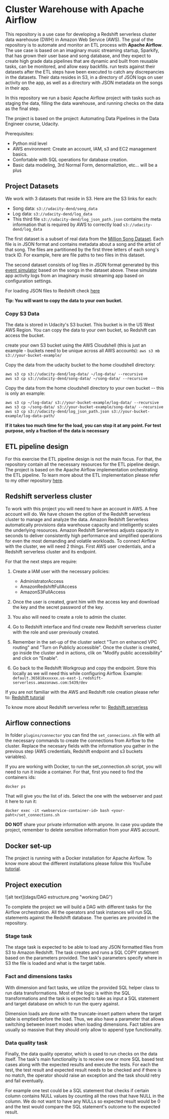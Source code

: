 # Cluster Warehouse with Apache Airflow


This repository is a use case for developing a Redshift serverless cluster data warehouse (DWH) in Amazon Web Service (AWS).
The goal of the repository is to automate and monitor an ETL process with **Apache Airflow**. The use case is based on an
imaginary music streaming startup, Sparkify, that has grown their user base and song database, and they 
 expect to create high grade data pipelines that are dynamic and 
built from reusable tasks, can be monitored, and allow easy backfills. run tests against their datasets after the ETL 
steps have been executed to catch any discrepancies in the datasets. Their data resides in S3, in a directory of 
JSON logs on user activity on the app, as well as a directory with JSON metadata on the songs in their app.


In this repository we run a basic Apache Airflow project with tasks such as staging the data, filling the data warehouse,
and running checks on the data as the final step. 


The project is based on the project: Automating Data Pipelines in the Data Engineer course, Udacity.


Prerequisites:
* Python mid level
* AWS environment: Create an account, IAM, s3 and EC2 management basics. 
* Confortable with SQL operations for database creation. 
* Basic data modeling, 3rd Normal Form, denormaliztion, etc... will be a plus


## Project Datasets


We work with 3 datasets that reside in S3. Here are the S3 links for each:


* Song data: `s3://udacity-dend/song_data`
* Log data: `s3://udacity-dend/log_data`
* This third file `s3://udacity-dend/log_json_path.json` contains the meta information that is required by AWS to
correctly load `s3://udacity-dend/log_data`

The first dataset is a subset of real data from the [Million Song Dataset](http://millionsongdataset.com/). Each file is in JSON format and contains 
metadata about a song and the artist of that song. The files are partitioned by the first three letters of each song's 
track ID. For example, here are file paths to two files in this dataset.

The second dataset consists of log files in JSON format generated by this [event simulator](https://github.com/Interana/eventsim) based on the songs in the 
dataset above. These simulate app activity logs from an imaginary music streaming app based on configuration settings.

For loading JSON files to Redshift check [here](https://hevodata.com/learn/json-to-redshift/)

**Tip: You will want to copy the data to your own bucket.**


### Copy S3 Data

The data is stored in Udacity's S3 bucket. This bucket is in the US West AWS Region. 
You can copy the data to your own bucket, so Redshift can access the bucket.

create your own S3 bucket using the AWS Cloudshell (this is just an example - buckets need to be unique across all AWS accounts): 
`aws s3 mb s3://your-bucket-example/`

Copy the data from the udacity bucket to the home cloudshell directory:
```
aws s3 cp s3://udacity-dend/log-data/ ~/log-data/ --recursive
aws s3 cp s3://udacity-dend/song-data/ ~/song-data/ --recursive
```
Copy the data from the home cloudshell directory to your own bucket -- this is only an example: 

```
aws s3 cp ~/log-data/ s3://your-bucket-example/log-data/ --recursive
aws s3 cp ~/song-data/ s3://your-bucket-example/song-data/ --recursive
aws s3 cp s3://udacity-dend/log_json_path.json s3://your-bucket-example/log-data-path/ 
```
**If it takes too much time for the load, you can stop it at any point. 
For test purpose, only a fraction of the data is necessary**

## ETL pipeline design

For this exercise the ETL pipeline design is not the main focus. For that, the repository contain all the necessary resources
for the ETL pipeline design. The project is based on the Apache Airflow implementation orchestrating the ETL pipeline. 
To learn more about the ETL implementation please refer to my other repository [here]().


## Redshift serverless cluster


To work with this project you will need to have an account in AWS. A free account will do. We have chosen the option of
the Redshift serverless cluster to manage and analyze the data. Amazon Redshift Serverless automatically provisions 
data warehouse capacity and intelligently scales the underlying resources. Amazon Redshift Serverless adjusts capacity 
in seconds to deliver consistently high performance and simplified operations for even the most demanding and volatile
workloads. To connect Airflow with the cluster, we will need 2 things. First AWS user credentials, and a Redshift
serverless cluster and its endpoint. 

For that the next steps are require:
1. Create a IAM user with the necessary policies:
   * AdministratorAccess
   * AmazonRedshiftFullAccess
   * AmazonS3FullAccess


2. Once the user is created, grant him with the access key and download the key and the secret password of the key. 
3. You also will need to create a role to admin the cluster. 
 
3. Go to Redshift interface and find create new Redshift serverless cluster with the role and user previously created.
4. Remember in the set-up of the cluster select "Turn on enhanced VPC routing" and "Turn on Publicly accessible". 
Once the cluster is created, go inside the cluster and in actions, clik on "Modify public accessibility" and click on 
"Enable". 
5. Go back to the Redshift Workgroup and copy the endpoint. Store this locally as we will need this while configuring 
Airflow. Example: `default.365818xxxxxx.us-east-1.redshift-serverless.amazonaws.com:5439/dev`

If you are not familiar with the AWS and Redshift role creation please refer to: [Redshift tutorial](https://docs.aws.amazon.com/redshift/latest/dg/tutorials-redshift.html)


To know more about Redshift serverless refer to: [Redshift serverless](https://docs.aws.amazon.com/redshift/latest/mgmt/serverless-whatis.html)

## Airflow connections

In folder `plugins/connector` you can find the `set_connecions.sh` file  with all the necessary commands 
to create the connections from Airflow to the cluster. Replace the necesary fields with the information 
you gather in the previous step (AWS credentials, Redshift endpoint and s3 buckets variables).

If you are working with Docker, to run the set_connection.sh script, you will need to run it inside
a container. For that, first you need to find the containers ids:
```
docker ps 
```
That will give you the list of ids. Select the one with the webserver and past it here to run it:

```
docker exec -it <webservice-container-id> bash <your-paht>/set_connections.sh
```

**DO NOT** share your private information with anyone. In case you update the project, remember to delete sensitive information 
from your AWS account.

## Docker set-up

The project is running with a Docker installation for Apache Airflow. 
To know more about the different installations please follow this YouTube [tutorial](https://www.youtube.com/watch?v=K9AnJ9_ZAXE).

## Project execution
![alt text](dags/DAG estructure.png "working DAG")

To complete the project we will build a DAG with different tasks for the Airflow orchestration. 
All the operators and task instances will run SQL statements against the Redshift database. The queries
are provided in the repository. 

### Stage task
The stage task is expected to be able to load any JSON formatted files from S3 to Amazon Redshift.
The task creates and runs a SQL COPY statement based on the parameters provided. The task's 
parameters specify where in S3 the file is loaded and what is the target table. 

### Fact and dimensions tasks
With dimension and fact tasks, we utilize the provided SQL helper class to run data
transformations. Most of the logic is within the SQL transformations and the task is 
expected to take as input a SQL statement and target database on which to run the query 
against. 

Dimension loads are done with the truncate-insert pattern where the target table 
is emptied before the load. Thus, we also have a parameter that allows switching 
between insert modes when loading dimensions. Fact tables are usually so massive that they 
should only allow to append type functionality.

### Data quality task 
Finally, the data quality operator, which is used to run checks on the 
data itself. The task's main functionality is to receive one or more SQL based test cases 
along with the expected results and execute the tests. For each the test, the test result and 
expected result needs to be checked and if there is no match, the operator should raise an 
exception and the task should retry and fail eventually.

For example one test could be a SQL statement that checks if certain column contains NULL 
values by counting all the rows that have NULL in the column. We do not want to have any NULLs 
so expected result would be 0 and the test would compare the SQL statement's 
outcome to the expected result.


